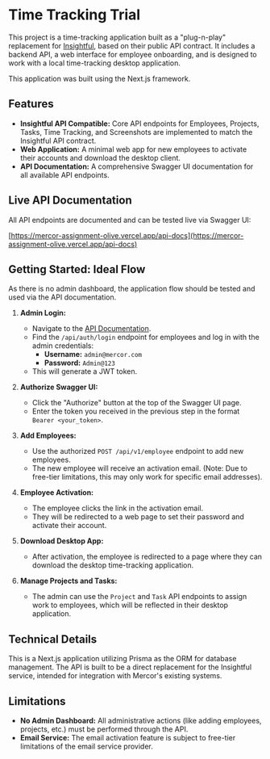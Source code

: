 # Time Tracking Trial

This project is a time-tracking application built as a "plug-n-play" replacement for [Insightful](https://www.insightful.io), based on their public API contract. It includes a backend API, a web interface for employee onboarding, and is designed to work with a local time-tracking desktop application.

This application was built using the Next.js framework.

## Features

*   **Insightful API Compatible:** Core API endpoints for Employees, Projects, Tasks, Time Tracking, and Screenshots are implemented to match the Insightful API contract.
*   **Web Application:** A minimal web app for new employees to activate their accounts and download the desktop client.
*   **API Documentation:** A comprehensive Swagger UI documentation for all available API endpoints.

## Live API Documentation

All API endpoints are documented and can be tested live via Swagger UI:

[https://mercor-assignment-olive.vercel.app/api-docs](https://mercor-assignment-olive.vercel.app/api-docs)

## Getting Started: Ideal Flow

As there is no admin dashboard, the application flow should be tested and used via the API documentation.

1.  **Admin Login:**
    *   Navigate to the [API Documentation](https://mercor-assignment-olive.vercel.app/api-docs).
    *   Find the `/api/auth/login` endpoint for employees and log in with the admin credentials:
        *   **Username:** `admin@mercor.com`
        *   **Password:** `Admin@123`
    *   This will generate a JWT token.

2.  **Authorize Swagger UI:**
    *   Click the "Authorize" button at the top of the Swagger UI page.
    *   Enter the token you received in the previous step in the format `Bearer <your_token>`.

3.  **Add Employees:**
    *   Use the authorized `POST /api/v1/employee` endpoint to add new employees.
    *   The new employee will receive an activation email. (Note: Due to free-tier limitations, this may only work for specific email addresses).

4.  **Employee Activation:**
    *   The employee clicks the link in the activation email.
    *   They will be redirected to a web page to set their password and activate their account.

5.  **Download Desktop App:**
    *   After activation, the employee is redirected to a page where they can download the desktop time-tracking application.

6.  **Manage Projects and Tasks:**
    *   The admin can use the `Project` and `Task` API endpoints to assign work to employees, which will be reflected in their desktop application.

## Technical Details

This is a Next.js application utilizing Prisma as the ORM for database management. The API is built to be a direct replacement for the Insightful service, intended for integration with Mercor's existing systems.

## Limitations

*   **No Admin Dashboard:** All administrative actions (like adding employees, projects, etc.) must be performed through the API.
*   **Email Service:** The email activation feature is subject to free-tier limitations of the email service provider.
